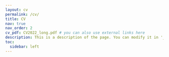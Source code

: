 ```yaml
---
layout: cv
permalink: /cv/
title: CV
nav: true
nav_order: 2
cv_pdf: CV2022_long.pdf # you can also use external links here
description: This is a description of the page. You can modify it in '_pages/cv.md'. You can also change or remove the top pdf download button.
toc:
  sidebar: left
---
```

